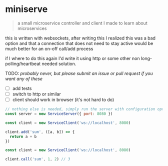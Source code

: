# miniserve

> a small microservice controller and client I made to learn about microservices

this is written with websockets, after writing this I realized this was a bad option and that a connection that does not need to stay active would be much better for an on-off call/add process

if I where to do this again I'd write it using http or some other non long-polling/heartbeat needed solution.

TODO: _probably never, but please submit an issue or pull request if you want any of these_
- [ ] add tests
- [ ] switch to http or similar
- [ ] client should work in browser (it's not hard to do)

```js
// nothing else is needed, simply run the server with configuration options
const server = new ServiceServer({ port: 8080 })
```

```js
const client = new ServiceClient('ws://localhost', 8080)

client.add('sum', ([a, b]) => {
  return a + b
})
```

```js
const client = new ServiceClient('ws://localhost', 8080)

client.call('sum', 1, 2) // 3
```